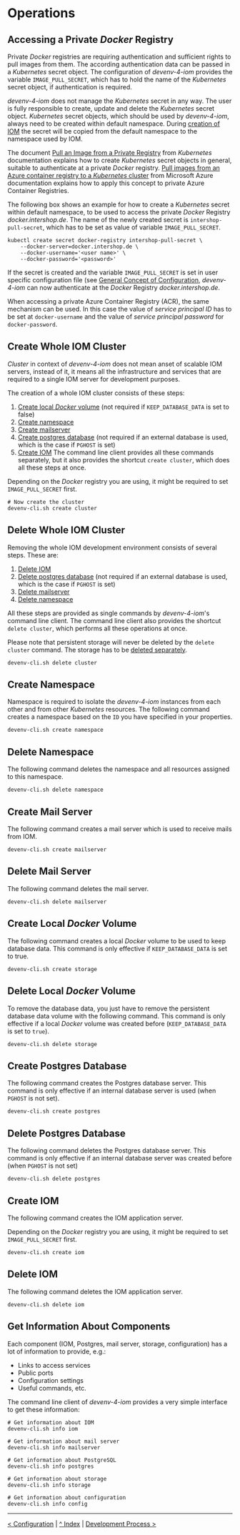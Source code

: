 
# Operations
## <a name="private_docker_registry"/>Accessing a Private _Docker_ Registry

Private _Docker_ registries are requiring authentication and sufficient rights to pull images from them. The according authentication data can be passed in a _Kubernetes_ secret object. The configuration of _devenv-4-iom_ provides the variable `IMAGE_PULL_SECRET`, which has to hold the name of the _Kubernetes_ secret object, if authentication is required.

_devenv-4-iom_ does not manage the _Kubernetes_ secret in any way. The user is fully responsible to create, update and delete the _Kubernetes_ secret object. _Kubernetes_ secret objects, which should be used by _devenv-4-iom_, always need to be created within default namespace. During [creation of IOM](#create_iom) the secret will be copied from the default namespace to the namespace used by IOM.

The document [Pull an Image from a Private Registry](https://kubernetes.io/docs/tasks/configure-pod-container/pull-image-private-registry/) from _Kubernetes_ documentation explains how to create _Kubernetes_ secret objects in general, suitable to authenticate at a private _Docker_ registry. [Pull images from an Azure container registry to a _Kubernetes_ cluster](https://docs.microsoft.com/en-us/azure/container-registry/container-registry-auth-kubernetes) from Microsoft Azure documentation explains how to apply this concept to private Azure Container Registries.

The following box shows an example for how to create a _Kubernetes_ secret within default namespace, to be used to access the private _Docker_ Registry _docker.intershop.de_. The name of the newly created secret is `intershop-pull-secret`, which has to be set as value of variable `IMAGE_PULL_SECRET`.

    kubectl create secret docker-registry intershop-pull-secret \
        --docker-server=docker.intershop.de \
        --docker-username='<user name>' \
        --docker-password='<password>'

If the secret is created and the variable `IMAGE_PULL_SECRET` is set in user specific configuration file (see [General Concept of Configuration](02_configuration.md#concept_config), _devenv-4-iom_ can now authenticate at the _Docker_ Registry _docker.intershop.de_.

When accessing a private Azure Container Registry (ACR), the same mechanism can be used. In this case the value of _service principal ID_ has to be set at `docker-username` and the value of _service principal password_ for `docker-password`.

## <a name="create_cluster"/>Create Whole IOM Cluster

_Cluster_ in context of _devenv-4-iom_ does not mean anset of scalable IOM servers, instead of it, it means all the infrastructure and services that are required to a single IOM server for development purposes.

The creation of a whole IOM cluster consists of these steps:

1. [Create local _Docker_ volume](#create_storage) (not required if `KEEP_DATABASE_DATA` is set to false)
1. [Create namespace](#create_namespace)
1. [Create mailserver](#create_mailserver)
1. [Create postgres database](#create_postgres) (not required if an external database is used, which is the case if `PGHOST` is set)
1. [Create IOM](#create_iom)
The command line client provides all these commands separately, but it also provides the shortcut `create cluster`, which does all these steps at once.

Depending on the _Docker_ registry you are using, it might be required to set `IMAGE_PULL_SECRET` first.

    # Now create the cluster
    devenv-cli.sh create cluster

## <a name="delete_cluster"/>Delete Whole IOM Cluster

Removing the whole IOM development environment consists of several steps. These are:

1. [Delete IOM](#delete_iom)
1. [Delete postgres database](#delete_postgres) (not required if an external database is used, which is the case if `PGHOST` is set)
1. [Delete mailserver](#delete_mailserver)
1. [Delete namespace](#delete_namespace)

All these steps are provided as single commands by _devenv-4-iom_'s command line client. The command line client also provides the shortcut `delete cluster`, which performs all these operations at once.

Please note that persistent storage will never be deleted by the `delete cluster` command. The storage has to be [deleted separately](#delete_storage).

    devenv-cli.sh delete cluster

## <a name="create_namespace"/>Create Namespace

Namespace is required to isolate the _devenv-4-iom_ instances from each other and from other _Kubernetes_ resources. The following command creates a namespace based on the `ID` you have specified in your properties.

    devenv-cli.sh create namespace

## <a name="delete_namespace"/>Delete Namespace

The following command deletes the namespace and all resources assigned to this namespace.

    devenv-cli.sh delete namespace

## <a name="create_mailserver"/>Create Mail Server

The following command creates a mail server which is used to receive mails from IOM.

    devenv-cli.sh create mailserver

## <a name="delete_mailserver"/>Delete Mail Server

The following command deletes the mail server.

    devenv-cli.sh delete mailserver

## <a name="create_storage"/>Create Local _Docker_ Volume

The following command creates a local _Docker_ volume to be used to keep database data. This command is only effective if `KEEP_DATABASE_DATA` is set to true.

    devenv-cli.sh create storage
    
## <a name="delete_storage"/>Delete Local _Docker_ Volume

To remove the database data, you just have to remove the persistent database data volume with the following command. This command is only effective if a local _Docker_ volume was created before (`KEEP_DATABASE_DATA` is set to `true`).

    devenv-cli.sh delete storage

## <a name="create_postgres"/>Create Postgres Database

The following command creates the Postgres database server. This command is only effective if an internal database server is used (when `PGHOST` is not set).

    devenv-cli.sh create postgres

## <a name="delete_postgres"/>Delete Postgres Database

The following command deletes the Postgres database server. This command is only effective if an internal database server was created before (when `PGHOST` is not set)

    devenv-cli.sh delete postgres

## <a name="create_iom"/>Create IOM

The following command creates the IOM application server.

Depending on the _Docker_ registry you are using, it might be required to set `IMAGE_PULL_SECRET` first.

    devenv-cli.sh create iom

## <a name="delete_iom"/>Delete IOM

The following command deletes the IOM application server.

    devenv-cli.sh delete iom

## Get Information About Components

Each component (IOM, Postgres, mail server, storage, configuration) has a lot of information to provide, e.g.:

* Links to access services
* Public ports
* Configuration settings
* Useful commands, etc.

The command line client of _devenv-4-iom_ provides a very simple interface to get these information:

    # Get information about IOM 
    devenv-cli.sh info iom 
    
    # Get information about mail server 
    devenv-cli.sh info mailserver 
    
    # Get information about PostgreSQL 
    devenv-cli.sh info postgres 
    
    # Get information about storage 
    devenv-cli.sh info storage
    
    # Get information about configuration
    devenv-cli.sh info config
    
---
[< Configuration](02_configuration.md) | [^ Index](../README.md) | [Development Process >](04_development_process.md)